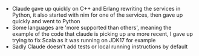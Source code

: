 - Claude gave up quickly on C++ and Erlang rewriting the services in Python, it also started with nim for one of the services, then gave up quickly and went to Python
- Some languages are 'more supported than others', meaning the example of the code that claude is picking up are more recent, I gave up trying to fix Scala as it was running on JDK17 for example 
- Sadly Claude doesn't add tests or local running instructions by default

